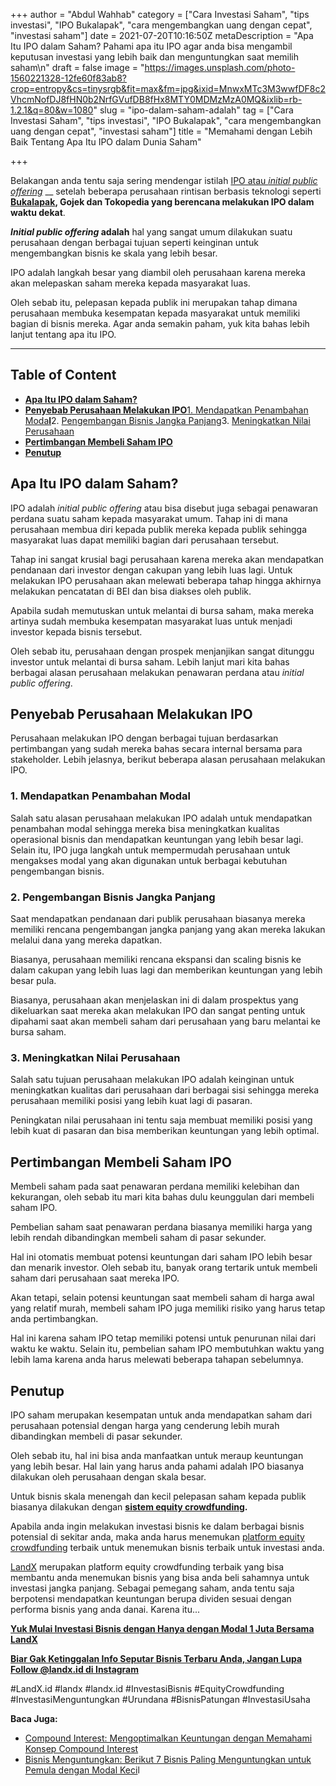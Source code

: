+++
author = "Abdul Wahhab"
category = ["Cara Investasi Saham", "tips investasi", "IPO Bukalapak", "cara mengembangkan uang dengan cepat", "investasi saham"]
date = 2021-07-20T10:16:50Z
metaDescription = "Apa Itu IPO dalam Saham? Pahami apa itu IPO agar anda bisa mengambil keputusan investasi yang lebih baik dan menguntungkan saat memilih saham\n"
draft = false
image = "https://images.unsplash.com/photo-1560221328-12fe60f83ab8?crop=entropy&cs=tinysrgb&fit=max&fm=jpg&ixid=MnwxMTc3M3wwfDF8c2VhcmNofDJ8fHN0b2NrfGVufDB8fHx8MTY0MDMzMzA0MQ&ixlib=rb-1.2.1&q=80&w=1080"
slug = "ipo-dalam-saham-adalah"
tag = ["Cara Investasi Saham", "tips investasi", "IPO Bukalapak", "cara mengembangkan uang dengan cepat", "investasi saham"]
title = "Memahami dengan Lebih Baik Tentang Apa Itu IPO dalam Dunia Saham"

+++


Belakangan anda tentu saja sering mendengar istilah [IPO atau _initial public offering_](https://landx.id/project/index.html) __ setelah beberapa perusahaan rintisan berbasis teknologi seperti **[Bukalapak](https://landx.id/blog/ipo-bukalapak-menelusuri-penyebab-anjloknya-harga-saham-bukalapak-semenjak-ipo/), Gojek dan Tokopedia yang berencana melakukan IPO dalam waktu dekat**.

**_Initial public offering_ adalah** hal yang sangat umum dilakukan suatu perusahaan dengan berbagai tujuan seperti keinginan untuk mengembangkan bisnis ke skala yang lebih besar.

IPO adalah langkah besar yang diambil oleh perusahaan karena mereka akan melepaskan saham mereka kepada masyarakat luas.

Oleh sebab itu, pelepasan kepada publik ini merupakan tahap dimana perusahaan membuka kesempatan kepada masyarakat untuk memiliki bagian di bisnis mereka. Agar anda semakin paham, yuk kita bahas lebih lanjut tentang apa itu IPO.

---

## Table of Content

* **[Apa Itu IPO dalam Saham?](https://landx.id/blog/ipo-dalam-saham-adalah/#apa-itu-ipo-dalam-saham)**
* **[Penyebab Perusahaan Melakukan IPO](https://landx.id/blog/ipo-dalam-saham-adalah/#penyebab-perusahaan-melakukan-ipo)**[1. Mendapatkan Penambahan Moda******l******](https://landx.id/blog/ipo-dalam-saham-adalah/#1-mnedapatkan-penambahan-modal)2. [Pengembangan Bisnis Jangka Panjang](https://landx.id/blog/ipo-dalam-saham-adalah/#2-pengembangan-bisnis-jangka-panjang)3. [Meningkatkan Nilai Perusahaan](https://landx.id/blog/ipo-dalam-saham-adalah/#3-meningkatkan-nilai-perusahaan)
* **[Pertimbangan Membeli Saham IPO](https://landx.id/blog/ipo-dalam-saham-adalah/#pertimbangan-membeli-saham-ipo)**
* **[Penutup](#penutup)**

## Apa Itu IPO dalam Saham?

IPO adalah _initial public offering_ atau bisa disebut juga sebagai penawaran perdana suatu saham kepada masyarakat umum. Tahap ini di mana perusahaan membua diri kepada publik mereka kepada publik sehingga masyarakat luas dapat memiliki bagian dari perusahaan tersebut.

Tahap ini sangat krusial bagi perusahaan karena mereka akan mendapatkan pendanaan dari investor dengan cakupan yang lebih luas lagi. Untuk melakukan IPO perusahaan akan melewati beberapa tahap hingga akhirnya melakukan pencatatan di BEI dan bisa diakses oleh publik.

Apabila sudah memutuskan untuk melantai di bursa saham, maka mereka artinya sudah membuka kesempatan masyarakat luas untuk menjadi investor kepada bisnis tersebut.

Oleh sebab itu, perusahaan dengan prospek menjanjikan sangat ditunggu investor untuk melantai di bursa saham. Lebih lanjut mari kita bahas berbagai alasan perusahaan melakukan penawaran perdana atau _initial public offering_.

## Penyebab Perusahaan Melakukan IPO

Perusahaan melakukan IPO dengan berbagai tujuan berdasarkan pertimbangan yang sudah mereka bahas secara internal bersama para stakeholder. Lebih jelasnya, berikut beberapa alasan perusahaan melakukan IPO.

### 1. Mendapatkan Penambahan Modal

Salah satu alasan perusahaan melakukan IPO adalah untuk mendapatkan penambahan modal sehingga mereka bisa meningkatkan kualitas operasional bisnis dan mendapatkan keuntungan yang lebih besar lagi. Selain itu, IPO juga langkah untuk mempermudah perusahaan untuk mengakses modal yang akan digunakan untuk berbagai kebutuhan pengembangan bisnis.

### 2. Pengembangan Bisnis Jangka Panjang

Saat mendapatkan pendanaan dari publik perusahaan biasanya mereka memiliki rencana pengembangan jangka panjang yang akan mereka lakukan melalui dana yang mereka dapatkan.

Biasanya, perusahaan memiliki rencana ekspansi dan scaling bisnis ke dalam cakupan yang lebih luas lagi dan memberikan keuntungan yang lebih besar pula.

Biasanya, perusahaan akan menjelaskan ini di dalam prospektus yang dikeluarkan saat mereka akan melakukan IPO dan sangat penting untuk dipahami saat akan membeli saham dari perusahaan yang baru melantai ke bursa saham.

### 3. Meningkatkan Nilai Perusahaan

Salah satu tujuan perusahaan melakukan IPO adalah keinginan untuk meningkatkan kualitas dari perusahaan dari berbagai sisi sehingga mereka perusahaan memiliki posisi yang lebih kuat lagi di pasaran.

Peningkatan nilai perusahaan ini tentu saja membuat memiliki posisi yang lebih kuat di pasaran dan bisa memberikan keuntungan yang lebih optimal.

## Pertimbangan Membeli Saham IPO

Membeli saham pada saat penawaran perdana memiliki kelebihan dan kekurangan, oleh sebab itu mari kita bahas dulu keunggulan dari membeli saham IPO.

Pembelian saham saat penawaran perdana biasanya memiliki harga yang lebih rendah dibandingkan membeli saham di pasar sekunder.

Hal ini otomatis membuat potensi keuntungan dari saham IPO lebih besar dan menarik investor. Oleh sebab itu, banyak orang tertarik untuk membeli saham dari perusahaan saat mereka IPO.

Akan tetapi, selain potensi keuntungan saat membeli saham di harga awal yang relatif murah, membeli saham IPO juga memiliki risiko yang harus tetap anda pertimbangkan.

Hal ini karena saham IPO tetap memiliki potensi untuk penurunan nilai dari waktu ke waktu. Selain itu, pembelian saham IPO membutuhkan waktu yang lebih lama karena anda harus melewati beberapa tahapan sebelumnya.

## Penutup

IPO saham merupakan kesempatan untuk anda mendapatkan saham dari perusahaan potensial dengan harga yang cenderung lebih murah dibandingkan membeli di pasar sekunder.

Oleh sebab itu, hal ini bisa anda manfaatkan untuk meraup keuntungan yang lebih besar. Hal lain yang harus anda pahami adalah IPO biasanya dilakukan oleh perusahaan dengan skala besar.

Untuk bisnis skala menengah dan kecil pelepasan saham kepada publik biasanya dilakukan dengan **[sistem equity crowdfunding](https://landx.id/project/index.html).** 

Apabila anda ingin melakukan investasi bisnis ke dalam berbagai bisnis potensial di sekitar anda, maka anda harus menemukan [platform equity crowdfunding](https://landx.id/) terbaik untuk menemukan bisnis terbaik untuk investasi anda.

[LandX](https://landx.id/) merupakan platform equity crowdfunding terbaik yang bisa membantu anda menemukan bisnis yang bisa anda beli sahamnya untuk investasi jangka panjang. Sebagai pemegang saham, anda tentu saja berpotensi mendapatkan keuntungan berupa dividen sesuai dengan performa bisnis yang anda danai. Karena itu...

**[Yuk Mulai Investasi Bisnis dengan Hanya dengan Modal 1 Juta Bersama LandX](https://landx.id/project/index.html)**

[**Biar Gak Ketinggalan Info Seputar Bisnis Terbaru Anda, Jangan Lupa Follow @landx.id di Instagram**](https://instagram.com/landx.id?utm_medium=copy_link)

#LandX.id    #landx         #landx.id    #InvestasiBisnis    #EquityCrowdfunding    #InvestasiMenguntungkan    #Urundana    #BisnisPatungan    #InvestasiUsaha

**Baca Juga:**

* [Compound Interest: Mengoptimalkan Keuntungan dengan Memahami Konsep Compound Interest](https://landx.id/blog/compound-interest-adalah/)
* [Bisnis Menguntungkan: Berikut 7 Bisnis Paling Menguntungkan untuk Pemula dengan Modal Keci](https://landx.id/blog/7-bisnis-yang-menguntungkan-untuk-pemula/)l

